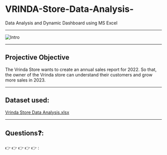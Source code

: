 # VRINDA-Store-Data-Analysis-
Data Analysis and Dynamic Dashboard using MS Excel


----



![Intro](https://github.com/soma-ramesh/VRINDA-Store-Data-Analysis/assets/143477687/de259e4d-84e4-428f-adc3-d4aae282ca04)

----
 

## Projective Objective

The Vrinda Store wants to create an annual sales report for 2022. So that, the owner of the Vrinda store can understand their customers and grow more sales in 2023.

---

## Dataset used:
[Vrinda Store Data Analysis.xlsx](https://github.com/soma-ramesh/VRINDA-Store-Data-Analysis/files/12706250/Vrinda.Store.Data.Analysis.xlsx)

----

## Questions❓:
👉
👉
👉
👉
👉 :




